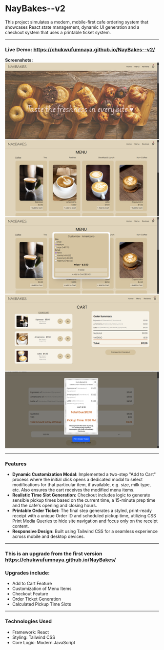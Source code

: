 # NayBakes--v2

This project simulates a modern, mobile-first cafe ordering system that showcases React state management, dynamic UI generation and a checkout system that uses a printable ticket system.

---

### **Live Demo:** https://chukwufumnaya.github.io/NayBakes--v2/

**Screenshots:**
![Screenshot 1](/public/images/screenshot-1.png)
![Screenshot 2](/public/images/screenshot-2.png)
![Screenshot 3](/public/images/screenshot-3.png)
![Screenshot 4](/public/images/screenshot-4.png)
![Screenshot 5](/public/images/screenshot-5.png)

---

### Features

* **Dynamic Customization Modal:** Implemented a two-step "Add to Cart" process where the initial click opens a dedicated modal to select modifications for that particular item, if available, e.g. size, milk type, etc. Also ensures the cart receives the modified menu items.
* **Realistic Time Slot Generation:** Checkout includes logic to generate sensible pickup times based on the current time, a 15-minute prep time and the cafe's opening and closing hours.
* **Printable Order Ticket:** The final step generates a styled, print-ready receipt with a unique Order ID and scheduled pickup time, utilizing CSS Print Media Queries to hide site navigation and focus only on the receipt content.
* **Responsive Design:** Built using Tailwind CSS for a seamless experience across mobile and desktop devices.

---

### This is an upgrade from the first version https://chukwufumnaya.github.io/NayBakes/

### Upgrades include:

* Add to Cart Feature
* Customization of Menu Items
* Checkout Feature
* Order Ticket Generation
* Calculated Pickup Time Slots

---

### Technologies Used

* Framework: React
* Styling: Tailwind CSS
* Core Logic: Modern JavaScript
